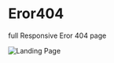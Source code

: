 # Eror404
full Responsive Eror 404 page

![Landing Page](https://user-images.githubusercontent.com/71316063/119679293-7e931c80-be55-11eb-898c-d9c26dea4771.png)
